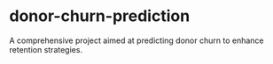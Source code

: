 # donor-churn-prediction
A comprehensive project aimed at predicting donor churn to enhance retention strategies.
